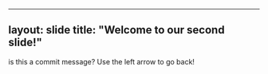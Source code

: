  ---
layout: slide
title: "Welcome to our second slide!"
---
is this a commit message?
Use the left arrow to go back!
